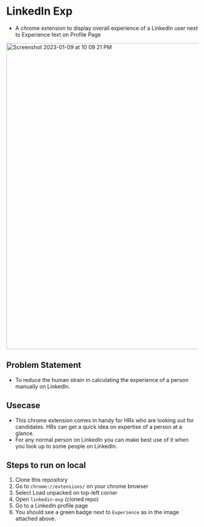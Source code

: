 # LinkedIn Exp

- A chrome extension to display overall experience of a LinkedIn user next to Experience text on Profile Page

<img width="804" alt="Screenshot 2023-01-09 at 10 09 21 PM" src="https://user-images.githubusercontent.com/53368431/211360687-7dffe1e1-0c2d-4d80-9219-025e8d6b5604.png">


## Problem Statement

- To reduce the human strain in calculating the experience of a person manually on LinkedIn.

## Usecase

- This chrome extension comes in handy for HRs who are looking out for candidates. HRs can get a quick idea on expertise of a person at a glance.
- For any normal person on LinkedIn you can make best use of it when you look up to some people on LinkedIn.

## Steps to run on local

1. Clone this repository
2. Go to `chrome://extensions/` on your chrome browser
3. Select Load unpacked on top-left corner
4. Open `linkedin-exp` (cloned repo)
5. Go to a LinkedIn profile page
6. You should see a green badge next to `Experience` as in the image attached above.
